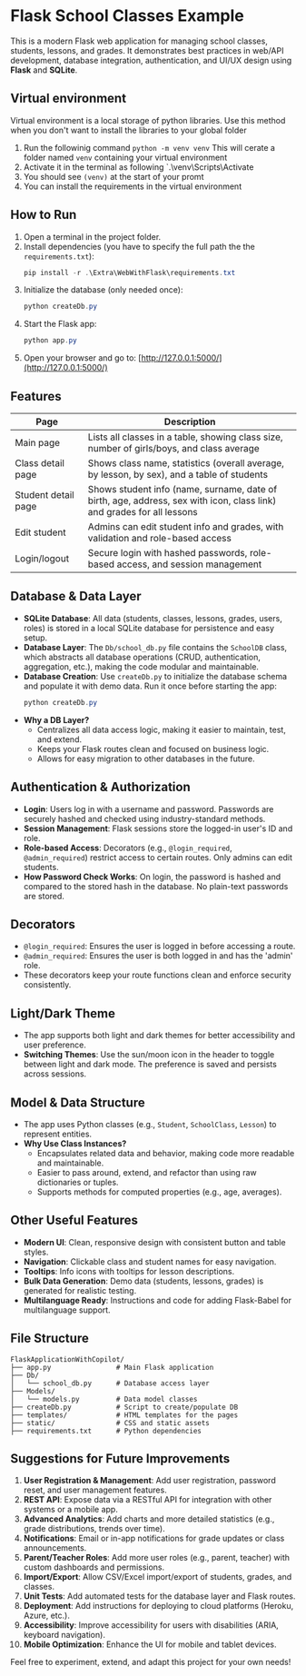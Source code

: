 # Flask School Classes Example

This is a modern Flask web application for managing school classes, students, lessons, and grades. It demonstrates best practices in web/API development, database integration, authentication, and UI/UX design using **Flask** and **SQLite**.

## Virtual environment
Virtual environment is a local storage of python libraries. Use this method when you don't want to install the libraries to your global folder
1. Run the followinig command `python -m venv venv` This will cerate a folder named `venv` containing your virtual environment
2. Activate it in the terminal as following `.\venv\Scripts\Activate
3. You should see `(venv)` at the start of your promt
4. You can install the requirements in the virtual environment

## How to Run
1. Open a terminal in the project folder.
2. Install dependencies (you have to specify the full path the the `requirements.txt`):
   ```powershell
   pip install -r .\Extra\WebWithFlask\requirements.txt
   ```
3. Initialize the database (only needed once):
   ```powershell
   python createDb.py
   ```
4. Start the Flask app:
   ```powershell
   python app.py
   ```
5. Open your browser and go to: [http://127.0.0.1:5000/](http://127.0.0.1:5000/)


## Features
| Page                | Description                                                                                                           |
| ------------------- | --------------------------------------------------------------------------------------------------------------------- |
| Main page           | Lists all classes in a table, showing class size, number of girls/boys, and class average                             |
| Class detail page   | Shows class name, statistics (overall average, by lesson, by sex), and a table of students                            |
| Student detail page | Shows student info (name, surname, date of birth, age, address, sex with icon, class link) and grades for all lessons |
| Edit student        | Admins can edit student info and grades, with validation and role-based access                                        |
| Login/logout        | Secure login with hashed passwords, role-based access, and session management                                         |

## Database & Data Layer
- **SQLite Database**: All data (students, classes, lessons, grades, users, roles) is stored in a local SQLite database for persistence and easy setup.
- **Database Layer**: The `Db/school_db.py` file contains the `SchoolDB` class, which abstracts all database operations (CRUD, authentication, aggregation, etc.), making the code modular and maintainable.
- **Database Creation**: Use `createDb.py` to initialize the database schema and populate it with demo data. Run it once before starting the app:
  ```powershell
  python createDb.py
  ```
- **Why a DB Layer?**
  - Centralizes all data access logic, making it easier to maintain, test, and extend.
  - Keeps your Flask routes clean and focused on business logic.
  - Allows for easy migration to other databases in the future.

## Authentication & Authorization
- **Login**: Users log in with a username and password. Passwords are securely hashed and checked using industry-standard methods.
- **Session Management**: Flask sessions store the logged-in user's ID and role.
- **Role-based Access**: Decorators (e.g., `@login_required`, `@admin_required`) restrict access to certain routes. Only admins can edit students.
- **How Password Check Works**: On login, the password is hashed and compared to the stored hash in the database. No plain-text passwords are stored.

## Decorators
- `@login_required`: Ensures the user is logged in before accessing a route.
- `@admin_required`: Ensures the user is both logged in and has the 'admin' role.
- These decorators keep your route functions clean and enforce security consistently.

## Light/Dark Theme
- The app supports both light and dark themes for better accessibility and user preference.
- **Switching Themes**: Use the sun/moon icon in the header to toggle between light and dark mode. The preference is saved and persists across sessions.

## Model & Data Structure
- The app uses Python classes (e.g., `Student`, `SchoolClass`, `Lesson`) to represent entities.
- **Why Use Class Instances?**
  - Encapsulates related data and behavior, making code more readable and maintainable.
  - Easier to pass around, extend, and refactor than using raw dictionaries or tuples.
  - Supports methods for computed properties (e.g., age, averages).

## Other Useful Features
- **Modern UI**: Clean, responsive design with consistent button and table styles.
- **Navigation**: Clickable class and student names for easy navigation.
- **Tooltips**: Info icons with tooltips for lesson descriptions.
- **Bulk Data Generation**: Demo data (students, lessons, grades) is generated for realistic testing.
- **Multilanguage Ready**: Instructions and code for adding Flask-Babel for multilanguage support.
## File Structure

```
FlaskApplicationWithCopilot/
├── app.py                # Main Flask application
├── Db/
│   └── school_db.py      # Database access layer
├── Models/
│   └── models.py         # Data model classes
├── createDb.py           # Script to create/populate DB
├── templates/            # HTML templates for the pages
├── static/               # CSS and static assets
├── requirements.txt      # Python dependencies
```

## Suggestions for Future Improvements
1. **User Registration & Management**: Add user registration, password reset, and user management features.
2. **REST API**: Expose data via a RESTful API for integration with other systems or a mobile app.
3. **Advanced Analytics**: Add charts and more detailed statistics (e.g., grade distributions, trends over time).
4. **Notifications**: Email or in-app notifications for grade updates or class announcements.
5. **Parent/Teacher Roles**: Add more user roles (e.g., parent, teacher) with custom dashboards and permissions.
6. **Import/Export**: Allow CSV/Excel import/export of students, grades, and classes.
7. **Unit Tests**: Add automated tests for the database layer and Flask routes.
8. **Deployment**: Add instructions for deploying to cloud platforms (Heroku, Azure, etc.).
9. **Accessibility**: Improve accessibility for users with disabilities (ARIA, keyboard navigation).
10. **Mobile Optimization**: Enhance the UI for mobile and tablet devices.

Feel free to experiment, extend, and adapt this project for your own needs!
